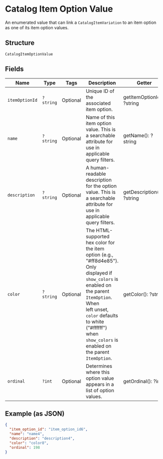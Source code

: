 
# Catalog Item Option Value

An enumerated value that can link a
`CatalogItemVariation` to an item option as one of
its item option values.

## Structure

`CatalogItemOptionValue`

## Fields

| Name | Type | Tags | Description | Getter | Setter |
|  --- | --- | --- | --- | --- | --- |
| `itemOptionId` | `?string` | Optional | Unique ID of the associated item option. | getItemOptionId(): ?string | setItemOptionId(?string itemOptionId): void |
| `name` | `?string` | Optional | Name of this item option value. This is a searchable attribute for use in applicable query filters. | getName(): ?string | setName(?string name): void |
| `description` | `?string` | Optional | A human-readable description for the option value. This is a searchable attribute for use in applicable query filters. | getDescription(): ?string | setDescription(?string description): void |
| `color` | `?string` | Optional | The HTML-supported hex color for the item option (e.g., "#ff8d4e85").<br>Only displayed if `show_colors` is enabled on the parent `ItemOption`. When<br>left unset, `color` defaults to white ("#ffffff") when `show_colors` is<br>enabled on the parent `ItemOption`. | getColor(): ?string | setColor(?string color): void |
| `ordinal` | `?int` | Optional | Determines where this option value appears in a list of option values. | getOrdinal(): ?int | setOrdinal(?int ordinal): void |

## Example (as JSON)

```json
{
  "item_option_id": "item_option_id6",
  "name": "name4",
  "description": "description4",
  "color": "color8",
  "ordinal": 198
}
```

